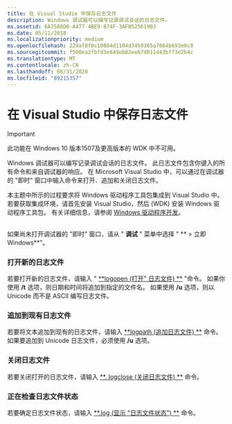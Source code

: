```yaml
---
title: 在 Visual Studio 中保存日志文件
description: Windows 调试器可以编写记录调试会话的日志文件。
ms.assetid: 6A7588D0-A477-4BE9-874F-3AFB52561903
ms.date: 05/11/2018
ms.localizationpriority: medium
ms.openlocfilehash: 229af8f8c10804d1104d3459365a7864b693e8c8
ms.sourcegitcommit: f500ea2fbfd3e849eb82ee67d011443bff3e2b4c
ms.translationtype: MT
ms.contentlocale: zh-CN
ms.lasthandoff: 08/31/2020
ms.locfileid: "89215357"
---
```

# <a name="keeping-a-log-file-in-visual-studio"></a>在 Visual Studio 中保存日志文件

> [!IMPORTANT]
> 此功能在 Windows 10 版本1507及更高版本的 WDK 中不可用。
>


Windows 调试器可以编写记录调试会话的日志文件。 此日志文件包含你键入的所有命令和来自调试器的响应。 在 Microsoft Visual Studio 中，可以通过在调试器的 "即时" 窗口中输入命令来打开、追加和关闭日志文件。

本主题中所示的过程要求将 Windows 驱动程序工具包集成到 Visual Studio 中。 若要获取集成环境，请首先安装 Visual Studio，然后 (WDK) 安装 Windows 驱动程序工具包。 有关详细信息，请参阅 [Windows 驱动程序开发](../index.yml)。

## <span id="ddk_keeping_a_log_file_dbg"></span><span id="DDK_KEEPING_A_LOG_FILE_DBG"></span>


如果尚未打开调试器的 "即时" 窗口，请从 " **调试** " 菜单中选择 " ** &gt; 立即 Windows**"。

### <a name="span-idopening_a_new_log_filespanspan-idopening_a_new_log_filespanopening-a-new-log-file"></a><span id="opening_a_new_log_file"></span><span id="OPENING_A_NEW_LOG_FILE"></span>打开新的日志文件

若要打开新的日志文件，请输入 " [**logopen (打开" 日志文件) **](-logopen--open-log-file-.md) "命令。 如果你使用 **/t** 选项，则日期和时间将追加到指定的文件名。 如果使用 **/u** 选项，则以 Unicode 而不是 ASCII 编写日志文件。

### <a name="span-idappending_to_an_existing_log_filespanspan-idappending_to_an_existing_log_filespanappending-to-an-existing-log-file"></a><span id="appending_to_an_existing_log_file"></span><span id="APPENDING_TO_AN_EXISTING_LOG_FILE"></span>追加到现有日志文件

若要将文本追加到现有的日志文件，请输入 [**logpath (追加日志文件) **](-logappend--append-log-file-.md) 命令。 如果要追加到 Unicode 日志文件，必须使用 **/u** 选项。

### <a name="span-idclosing_a_log_filespanspan-idclosing_a_log_filespanclosing-a-log-file"></a><span id="closing_a_log_file"></span><span id="CLOSING_A_LOG_FILE"></span>关闭日志文件

若要关闭打开的日志文件，请输入 [**. logclose (关闭日志文件) **](-logclose--close-log-file-.md) 命令。

### <a name="span-idchecking_log_file_statusspanspan-idchecking_log_file_statusspanchecking-log-file-status"></a><span id="checking_log_file_status"></span><span id="CHECKING_LOG_FILE_STATUS"></span>正在检查日志文件状态

若要确定日志文件状态，请输入 [**.log (显示 "日志文件状态") **](-logfile--display-log-file-status-.md) 命令。

 

